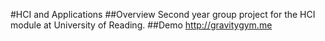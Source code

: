 #HCI and Applications
##Overview
Second year group project for the HCI module at University of Reading.
##Demo
http://gravitygym.me